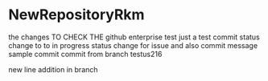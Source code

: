 # NewRepositoryRkm


 the changes TO CHECK THE github enterprise 
test 
just a test commit
status change to to in progress
status change for issue and also commit message
sample commit
commit from branch testus216

new line addition in branch
